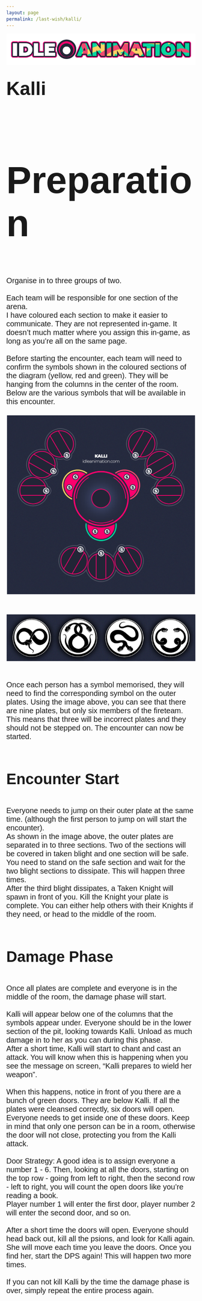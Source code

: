 ```yaml
---
layout: page
permalink: /last-wish/kalli/
---
```

<a href="https://idleanimation.com/"><img src="/img/banner_main.png" alt="Idle Animation"></a>

<html>
    <head>
        <title>Kalli Guide</title>

<style>
            .my_head
            {
                font-family:    Montserrat, sans-serif;
                font-size:      50px;
                font-weight:    bold;
            }
        </style>
<style>
                  .my_body
                  {
                      font-family:    Montserrat, sans-serif;
                      font-size:      20px;
                      font-weight:    light;
                  }
        </style>
</head>

<body><br>
<div class="my_head">Kalli</div><br>
<div class="my_head"><h1>Preparation</h1></div><br>
<div class="my_body">Organise in to three groups of two.<br>
<br>
Each team will be responsible for one section of the arena. <br>
I have coloured each section to make it easier to communicate. They are not represented in-game. It doesn’t much matter where you assign this in-game, as long as you’re all on the same page.<br>
<br>
Before starting the encounter, each team will need to confirm the symbols shown in the coloured sections of the diagram (yellow, red and green). They will be hanging from the columns in the center of the room.<br>
Below are the various symbols that will be available in this encounter.<br>
<br>
<center><img src="/pages/last wish guide/pages/kalli/kali_main.jpg"></center><br>
<br>
<center><img src="/pages/last wish guide/pages/kalli/snake_symbols.png"></center><br>
<br>
Once each person has a symbol memorised, they will need to find the corresponding symbol on the outer plates. Using the image above, you can see that there are nine plates, but only six members of the fireteam. This means that three will be incorrect plates and they should not be stepped on. The encounter can now be started.<br>
<br>
<h1>Encounter Start</h1>
<br>
Everyone needs to jump on their outer plate at the same time. (although the first person to jump on will start the encounter).<br>
As shown in the image above, the outer plates are separated in to three sections. Two of the sections will be covered in taken blight and one section will be safe. You need to stand on the safe section and wait for the two blight sections to dissipate. This will happen three times.<br>
After the third blight dissipates, a Taken Knight will spawn in front of you. Kill the Knight your plate is complete. You can either help others with their Knights if they need, or head to the middle of the room.<br>
<br>
<h1>Damage Phase</h1>
<br>
Once all plates are complete and everyone is in the middle of the room, the damage phase will start.<br>
<br>
Kalli will appear below one of the columns that the symbols appear under. Everyone should be in the lower section of the pit, looking towards Kalli. Unload as much damage in to her as you can during this phase.<br>
After a short time, Kalli will start to chant and cast an attack. You will know when this is happening when you see the message on screen, “Kalli prepares to wield her weapon”.<br>
<br>
When this happens, notice in front of you there are a bunch of green doors. They are below Kalli. If all the plates were cleansed correctly, six doors will open. Everyone needs to get inside one of these doors. Keep in mind that only one person can be in a room, otherwise the door will not close, protecting you from the Kalli attack.<br>
<br>
Door Strategy: A good idea is to assign everyone a number 1 - 6. Then, looking at all the doors, starting on the top row - going from left to right, then the second row - left to right, you will count the open doors like you’re reading a book.<br>
Player number 1 will enter the first door, player number 2 will enter the second door, and so on.<br>
<br>
After a short time the doors will open. Everyone should head back out, kill all the psions, and look for Kalli again. She will move each time you leave the doors. Once you find her, start the DPS again! This will happen two more times.<br>
<br>
If you can not kill Kalli by the time the damage phase is over, simply repeat the entire process again.